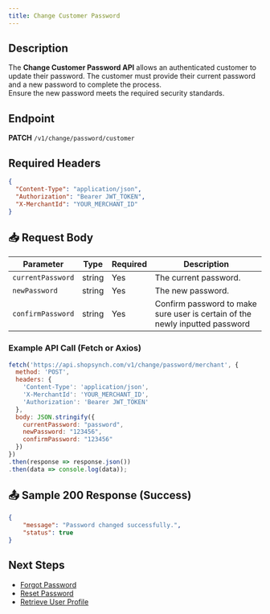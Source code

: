 ```yaml
---
title: Change Customer Password
---
```


##  Description
The **Change Customer Password API** allows an authenticated customer to update their password. The customer must provide their current password and a new password to complete the process. <br> 
Ensure the new password meets the required security standards.


##  Endpoint
**PATCH** `/v1/change/password/customer`

##  Required Headers
```json
{
  "Content-Type": "application/json",
  "Authorization": "Bearer JWT_TOKEN",
  "X-MerchantId": "YOUR_MERCHANT_ID"
}
```

## 📥 Request Body
| Parameter  | Type   | Required | Description |
|-----------|--------|----------|-------------|
| `currentPassword`   | string | Yes      | The current password. |
| `newPassword`| string | Yes      | The new password. |
| `confirmPassword`| string | Yes      | Confirm password to make sure user is certain of the newly inputted password |

### Example API Call (Fetch or Axios)
```javascript
fetch('https://api.shopsynch.com/v1/change/password/merchant', {
  method: 'POST',
  headers: {
    'Content-Type': 'application/json',
    'X-MerchantId': 'YOUR_MERCHANT_ID',
    'Authorization': 'Bearer JWT_TOKEN'
  },
  body: JSON.stringify({
    currentPassword: "password",
    newPassword: "123456",
    confirmPassword: "123456"
  })
})
.then(response => response.json())
.then(data => console.log(data));
```

## 📤 Sample 200 Response (Success)
```json
{
    "message": "Password changed successfully.",
    "status": true
}
```


##  Next Steps
- [Forgot Password](./forgot-password.md)
- [Reset Password](./reset-password.md)
- [Retrieve User Profile](./user-profile.md)

